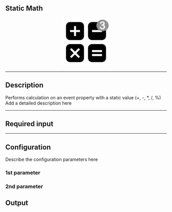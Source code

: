 ## Static Math

<p align="center"> 
    <img src="icon.png" width="150px;"/>
</p>

***

## Description

Performs calculation on an event property with a static value (+, -, *, /, %)
Add a detailed description here

***

## Required input


***

## Configuration

Describe the configuration parameters here

### 1st parameter


### 2nd parameter

## Output